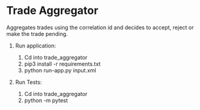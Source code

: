 # Trade Aggregator

Aggregates trades using the correlation id and decides to accept, reject or make the trade pending.

1. Run application:
   1. Cd into trade_aggregator
   2. pip3 install -r requirements.txt
   3. python run-app.py input.xml
  
2. Run Tests:
   1. Cd into trade_aggregator
   2. python -m pytest
 
